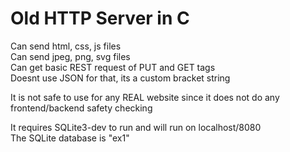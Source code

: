 # Old HTTP Server in C

Can send html, css, js files  
Can send jpeg, png, svg files  
Can get basic REST request of PUT and GET tags  
Doesnt use JSON for that, its a custom bracket string  
  
It is not safe to use for any REAL website since it does not do any frontend/backend safety checking  

It requires SQLite3-dev to run and will run on localhost/8080  
The SQLite database is "ex1"  
